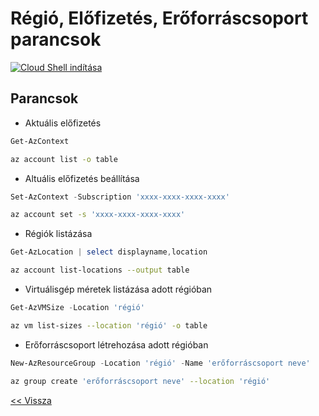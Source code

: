 # Régió, Előfizetés, Erőforráscsoport parancsok

[![Cloud Shell indítása](https://learn.microsoft.com/azure/cloud-shell/media/embed-cloud-shell/launch-cloud-shell-1.png)](https://shell.azure.com)

## Parancsok

- Aktuális előfizetés

```powershell
Get-AzContext
```

```bash
az account list -o table
```

- Altuális előfizetés beállítása

```powershell
Set-AzContext -Subscription 'xxxx-xxxx-xxxx-xxxx'
```

```bash
az account set -s 'xxxx-xxxx-xxxx-xxxx'
```

- Régiók listázása

```powershell
Get-AzLocation | select displayname,location
```

```bash
az account list-locations --output table
```

- Virtuálisgép méretek listázása adott régióban

```powershell
Get-AzVMSize -Location 'régió'
```

```bash
az vm list-sizes --location 'régió' -o table
```

- Erőforráscsoport létrehozása adott régióban

```powershell
New-AzResourceGroup -Location 'régió' -Name 'erőforráscsoport neve'
```

```bash
az group create 'erőforráscsoport neve' --location 'régió'
```

[<< Vissza](README.md)
